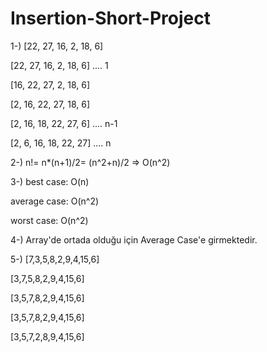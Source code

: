 # Insertion-Short-Project
1-) [22, 27, 16, 2, 18, 6]

[22, 27, 16, 2, 18, 6] .... 1

[16, 22, 27, 2, 18, 6]

[2, 16, 22, 27, 18, 6]

[2, 16, 18, 22, 27, 6] .... n-1

[2, 6, 16, 18, 22, 27] .... n

2-) n!= n*(n+1)/2= (n^2+n)/2 => O(n^2)

3-) best case: O(n)

average case: O(n^2)

worst case: O(n^2)

4-) Array'de ortada olduğu için Average Case'e girmektedir.

5-) [7,3,5,8,2,9,4,15,6]

[3,7,5,8,2,9,4,15,6]

[3,5,7,8,2,9,4,15,6]

[3,5,7,8,2,9,4,15,6]

[3,5,7,2,8,9,4,15,6]
